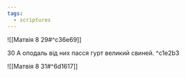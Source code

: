 ```yaml
---
tags:
  - scriptures
---
```


![[Матвія 8 29#^c36e69]]

30 А оподаль від них пасся гурт великий свиней. ^c1e2b3

![[Матвія 8 31#^6d1617]]